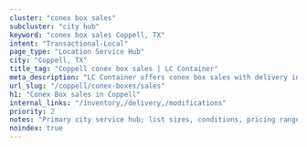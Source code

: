 ```yaml
---
cluster: "conex box sales"
subcluster: "city hub"
keyword: "conex box sales Coppell, TX"
intent: "Transactional-Local"
page_type: "Location Service Hub"
city: "Coppell, TX"
title_tag: "Coppell conex box sales | LC Container"
meta_description: "LC Container offers conex box sales with delivery in Coppell, TX. Local. Fast quotes. Since 2003."
url_slug: "/coppell/conex-boxes/sales"
h1: "Conex Box sales in Coppell"
internal_links: "/inventory,/delivery,/modifications"
priority: 2
notes: "Primary city service hub; list sizes, conditions, pricing ranges, photos, testimonials."
noindex: true
---
```


<!-- TODO: Add unique city/inventory copy, images, and internal links here. -->

